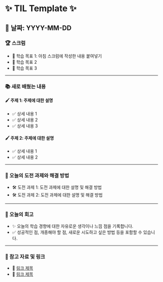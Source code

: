 # ✨ TIL Template ✨

## 📆  날짜: YYYY-MM-DD

### 🏆 스크럼  
- 🎯 학습 목표 1: 아침 스크럼에 작성한 내용 붙여넣기  
- 🎯 학습 목표 2  
- 🎯 학습 목표 3  

---

### 📚 새로 배웠는 내용  
#### 🖌️ 주제 1: 주제에 대한 설명  
- ✅ 상세 내용 1  
- ✅ 상세 내용 2  
- ✅ 상세 내용 3  

#### 🖌️ 주제 2: 주제에 대한 설명  
- ✅ 상세 내용 1  
- ✅ 상세 내용 2  

---

### 🚀 오늘의 도전 과제와 해결 방법  
- 🛠️ 도전 과제 1: 도전 과제에 대한 설명 및 해결 방법  
- 🛠️ 도전 과제 2: 도전 과제에 대한 설명 및 해결 방법  

---

### 💭 오늘의 회고  
- ✨ 오늘의 학습 경향에 대한 자유로운 생각이나 느낌 점을 기록합니다.  
- ✅ 성공적인 점, 개종해야 할 점, 새로운 시도하고 싶은 방법 등을 포함할 수 있습니다.  

---

### 🔗 참고 자료 및 링크  
- 📏 [링크 제목](URL)  
- 📏 [링크 제목](URL)  
